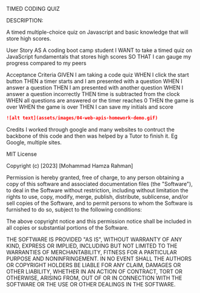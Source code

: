 TIMED CODING QUIZ

DESCRIPTION:

A timed multiple-choice quiz on Javascript and basic knowledge that will store high scores.

User Story
AS A coding boot camp student
I WANT to take a timed quiz on JavaScript fundamentals that stores high scores
SO THAT I can gauge my progress compared to my peers



Acceptance Criteria
GIVEN I am taking a code quiz
WHEN I click the start button
THEN a timer starts and I am presented with a question
WHEN I answer a question
THEN I am presented with another question
WHEN I answer a question incorrectly
THEN time is subtracted from the clock
WHEN all questions are answered or the timer reaches 0
THEN the game is over
WHEN the game is over
THEN I can save my initials and score

```md
![alt text](assets/images/04-web-apis-homework-demo.gif)
```

Credits
I worked through google and many websites to contruct the backbone of this code and then was helped by a Tutor to finish it. Eg Google, multiple sites.

MIT License

Copyright (c) [2023] [Mohammad Hamza Rahman]

Permission is hereby granted, free of charge, to any person obtaining a copy
of this software and associated documentation files (the "Software"), to deal
in the Software without restriction, including without limitation the rights
to use, copy, modify, merge, publish, distribute, sublicense, and/or sell
copies of the Software, and to permit persons to whom the Software is
furnished to do so, subject to the following conditions:

The above copyright notice and this permission notice shall be included in all
copies or substantial portions of the Software.

THE SOFTWARE IS PROVIDED "AS IS", WITHOUT WARRANTY OF ANY KIND, EXPRESS OR
IMPLIED, INCLUDING BUT NOT LIMITED TO THE WARRANTIES OF MERCHANTABILITY,
FITNESS FOR A PARTICULAR PURPOSE AND NONINFRINGEMENT. IN NO EVENT SHALL THE
AUTHORS OR COPYRIGHT HOLDERS BE LIABLE FOR ANY CLAIM, DAMAGES OR OTHER
LIABILITY, WHETHER IN AN ACTION OF CONTRACT, TORT OR OTHERWISE, ARISING FROM,
OUT OF OR IN CONNECTION WITH THE SOFTWARE OR THE USE OR OTHER DEALINGS IN THE
SOFTWARE.